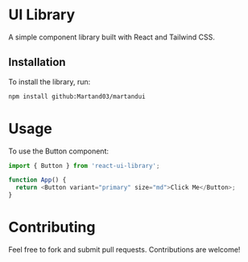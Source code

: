 # UI Library

A simple component library built with React and Tailwind CSS.

## Installation

To install the library, run:

```bash
npm install github:Martand03/martandui
```
# Usage
To use the Button component:

```javascript
import { Button } from 'react-ui-library';

function App() {
  return <Button variant="primary" size="md">Click Me</Button>;
}
```
# Contributing
Feel free to fork and submit pull requests. Contributions are welcome!
